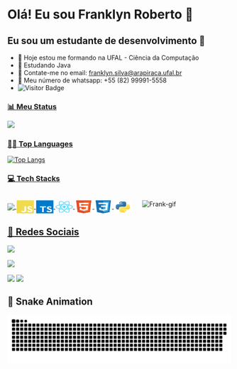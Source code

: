 # Olá! Eu sou Franklyn Roberto 👋

 ## Eu sou um estudante de desenvolvimento 👾

- 🔭 Hoje estou me formando na UFAL - Ciência da Computação
- 🌱 Estudando Java
- 👯 Contate-me no email: franklyn.silva@arapiraca.ufal.br
- 🤔 Meu número de whatsapp: +55 (82) 99991-5558 
- ![Visitor Badge](https://visitor-badge.laobi.icu/badge?page_id=hadesfranklyn.hadesfranklyn)


 <div>
  <a href="https://github.com/hadesfranklyn">
   
   
  ### 📊 Meu Status
  <img height="180em" src="https://github-readme-stats.vercel.app/api?username=hadesfranklyn&show_icons=true&theme=dracula&include_all_commits=true&count_private=true"/>
  
  
  ### 👩‍💻 Top Languages
 
 </div> 
   
   
 
 <!-- <img height="180em" src="https://github-readme-stats.vercel.app/api/top-langs/?username=hadesfranklyn&layout=compact&langs_count=7&theme=dracula"/> -->
  ![Top Langs](https://github-readme-stats.vercel.app/api/top-langs/?username=hadesfranklyn&hide=TeX&layout=compact&theme=dracula)

  
  
 ### 💻 Tech Stacks 
<div style="display: inline_block"><br>
  <img align="center"  src="https://img.icons8.com/color/30/000000/java-coffee-cup-logo--v2.png"/>
  <img align="center" alt="Frank-Js" height="30" width="40" src="https://raw.githubusercontent.com/devicons/devicon/master/icons/javascript/javascript-plain.svg">
  <img align="center" alt="Frank-Ts" height="30" width="40" src="https://raw.githubusercontent.com/devicons/devicon/master/icons/typescript/typescript-plain.svg">
  <img align="center" alt="Frank-React" height="30" width="40" src="https://raw.githubusercontent.com/devicons/devicon/master/icons/react/react-original.svg">
  <img align="center" alt="Frank-HTML" height="30" width="40" src="https://raw.githubusercontent.com/devicons/devicon/master/icons/html5/html5-original.svg">
  <img align="center" alt="Frank-CSS" height="30" width="40" src="https://raw.githubusercontent.com/devicons/devicon/master/icons/css3/css3-original.svg">
  <img align="center" alt="Frank-Python" height="30" width="40" src="https://raw.githubusercontent.com/devicons/devicon/master/icons/python/python-original.svg">
  
  <img align="right" alt="Frank-gif" height="200" width="200" src="https://user-images.githubusercontent.com/58437929/131928238-3a81c3d3-65b2-4a94-9148-94b1b265b93f.gif">
  
 


</div>
  
  ## 📌 Redes Sociais
 
<div> 
  
  <a href="https://www.instagram.com/franklyn_r.s" target="_blank"><img src="https://img.shields.io/badge/-Instagram-%23E4405F?style=for-the-badge&logo=instagram&logoColor=white" target="_blank"></a>
 	
 <a href="https://discord.gg/CTUjFnsz" target="_blank"><img src="https://img.shields.io/badge/Discord-7289DA?style=for-the-badge&logo=discord&logoColor=white" target="_blank"></a> 
  
  <a href = "mailto:franklyn.silva@arapiraca.ufal.br"><img src="https://img.shields.io/badge/-Gmail-%23333?style=for-the-badge&logo=gmail&logoColor=white" target="_blank"></a>
  <a href="https://www.linkedin.com/in/franklyn-roberto-da-silva-9b6a871a8/" target="_blank"><img src="https://img.shields.io/badge/-LinkedIn-%230077B5?style=for-the-badge&logo=linkedin&logoColor=white" target="_blank"></a> 
## 🐍 Snake Animation
![Snake animation](https://github.com/hadesfranklyn/hadesfranklyn/blob/output/github-contribution-grid-snake.svg)
 
 
</div>


